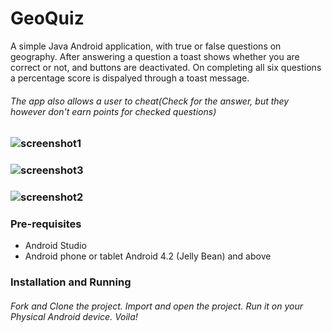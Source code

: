 # GeoQuiz
A simple Java Android application, with true or false questions on geography. After answering a question a toast 
shows whether you are correct or not, and buttons are deactivated. On completing all six questions a percentage score is dispalyed
through a toast message.

###### The app also allows a user to cheat(Check for the answer, but they however don't earn points for checked questions)
### ![screenshot1](https://user-images.githubusercontent.com/28973383/40190012-730a2a90-5a06-11e8-8440-d2d26b71484e.PNG)
### ![screenshot3](https://user-images.githubusercontent.com/28973383/40190009-72b5e746-5a06-11e8-82ee-df924395ad34.PNG)
### ![screenshot2](https://user-images.githubusercontent.com/28973383/40190016-7354b934-5a06-11e8-9921-86f1ecc431ac.PNG)

### Pre-requisites
 - Android Studio
 - Android phone or tablet Android 4.2 (Jelly Bean) and above 
### Installation and Running
###### Fork and Clone the project. Import and open the project. Run it on your Physical Android device. Voila!
